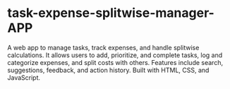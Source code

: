 # task-expense-splitwise-manager-APP
A web app to manage tasks, track expenses, and handle splitwise calculations. It allows users to add, prioritize, and complete tasks, log and categorize expenses, and split costs with others. Features include search, suggestions, feedback, and action history. Built with HTML, CSS, and JavaScript.

